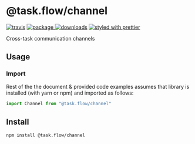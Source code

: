 # @task.flow/channel
[![travis][travis.icon]][travis.url]
[![package][version.icon] ![downloads][downloads.icon]][package.url]
[![styled with prettier][prettier.icon]][prettier.url]



Cross-task communication channels

## Usage

### Import

Rest of the the document & provided code examples assumes that library is installed (with yarn or npm) and imported as follows:

```js
import Channel from "@task.flow/channel"
```



## Install

    npm install @task.flow/channel

[travis.icon]: https://travis-ci.org/Gozala/task.flow.channel.svg?branch=master
[travis.url]: https://travis-ci.org/Gozala/task.flow.channel

[version.icon]: https://img.shields.io/npm/v/@task.flow/channel.svg
[downloads.icon]: https://img.shields.io/npm/dm/@task.flow/channel.svg
[package.url]: https://npmjs.org/package/@task.flow/channel


[downloads.image]: https://img.shields.io/npm/dm/@task.flow/channel.svg
[downloads.url]: https://npmjs.org/package/@task.flow/channel

[prettier.icon]:https://img.shields.io/badge/styled_with-prettier-ff69b4.svg
[prettier.url]:https://github.com/prettier/prettier